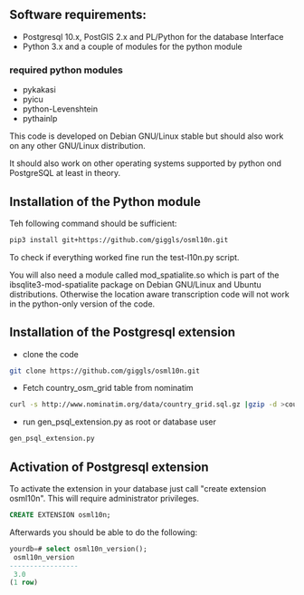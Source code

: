 ## Software requirements:

* Postgresql 10.x, PostGIS 2.x and PL/Python for the database Interface
* Python 3.x and a couple of modules for the python module

### required python modules
* pykakasi
* pyicu
* python-Levenshtein
* pythainlp

This code is developed on Debian GNU/Linux stable but should also work on
any other GNU/Linux distribution.

It should also work on other operating systems supported
by python ond PostgreSQL at least in theory.

## Installation of the Python module

Teh following command should be sufficient:

```sh
pip3 install git+https://github.com/giggls/osml10n.git
```

To check if everything worked fine run the test-l10n.py script.

You will also need a module called mod_spatialite.so which is part of the
ibsqlite3-mod-spatialite package on Debian GNU/Linux and Ubuntu
distributions. Otherwise the location aware transcription code will not work
in the python-only version of the code.

## Installation of the Postgresql extension
* clone the code
```sh
git clone https://github.com/giggls/osml10n.git
```
* Fetch country_osm_grid table from nominatim
```sh
curl -s http://www.nominatim.org/data/country_grid.sql.gz |gzip -d >country_osm_grid.sql
```
* run gen_psql_extension.py as root or database user
```sh
gen_psql_extension.py
```
## Activation of Postgresql extension

To activate the extension in your database just call "create extension
osml10n". This will require administrator privileges.
```sql
CREATE EXTENSION osml10n;
```

Afterwards you should be able to do the following:
```sql
yourdb=# select osml10n_version();
 osml10n_version 
-----------------
 3.0
(1 row)
```

